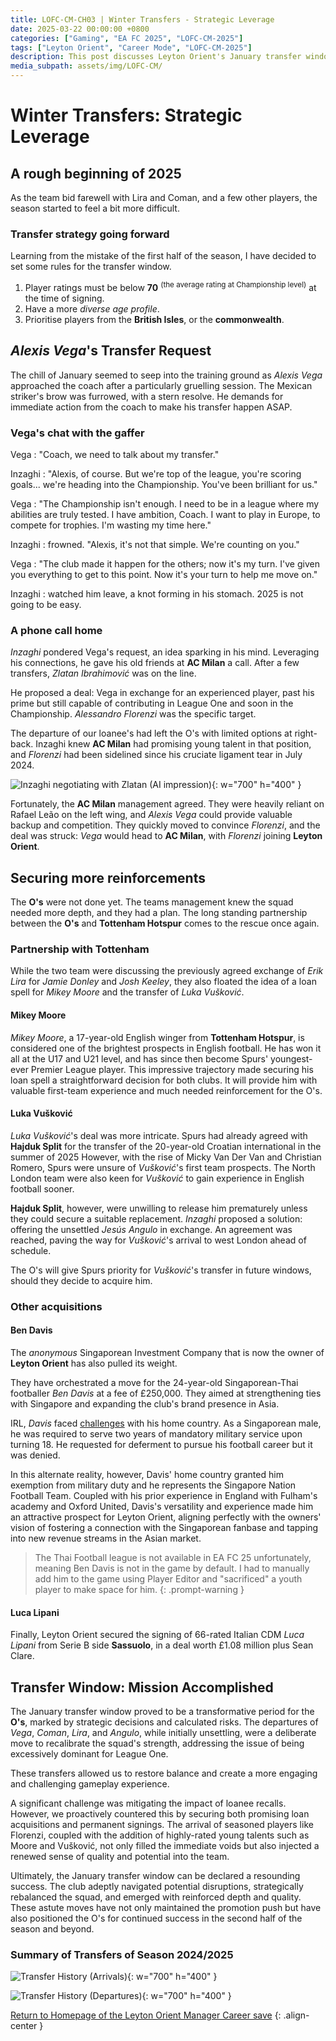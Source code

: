 ```yaml
---
title: LOFC-CM-CH03 | Winter Transfers - Strategic Leverage
date: 2025-03-22 00:00:00 +0800
categories: ["Gaming", "EA FC 2025", "LOFC-CM-2025"]
tags: ["Leyton Orient", "Career Mode", "LOFC-CM-2025"]
description: This post discusses Leyton Orient's January transfer window strategy, including new signing criteria, Alexis Vega's transfer request and subsequent deal with Milan for Alessandro Florenzi, and the loan of Mikey Moore and transfer of Luka Vušković from Tottenham Hotspur.
media_subpath: assets/img/LOFC-CM/
---
```

# Winter Transfers: Strategic Leverage

## A rough beginning of 2025

As the team bid farewell with Lira and Coman, and a few other players, the season started to feel a bit more difficult.

### Transfer strategy going forward

Learning from the mistake of the first half of the season, I have decided to set some rules for the transfer window.

1. Player ratings must be below **70** <sup>(the average rating at Championship level)</sup> at the time of signing.
2. Have a more *diverse age profile*.
3. Prioritise players from the **British Isles**, or the **commonwealth**.

## *Alexis Vega*'s Transfer Request

The chill of January seemed to seep into the training ground as *Alexis Vega* approached the coach after a particularly gruelling session. The Mexican striker's brow was furrowed, with a stern resolve. He demands for immediate action from the coach to make his transfer happen ASAP.

### Vega's chat with the gaffer

Vega
: "Coach, we need to talk about my transfer."

Inzaghi
: "Alexis, of course. But we're top of the league, you're scoring goals... we're heading into the Championship. You've been brilliant for us."

Vega
: "The Championship isn't enough. I need to be in a league where my abilities are truly tested. I have ambition, Coach. I want to play in Europe, to compete for trophies. I'm wasting my time here."

Inzaghi
: frowned. "Alexis, it's not that simple. We're counting on you."

Vega
: "The club made it happen for the others; now it's my turn. I've given you everything to get to this point. Now it's your turn to help me move on."

Inzaghi
: watched him leave, a knot forming in his stomach. 2025 is not going to be easy.

### A phone call home

*Inzaghi* pondered Vega's request, an idea sparking in his mind. Leveraging his connections, he gave his old friends at **AC Milan** a call. After a few transfers, *Zlatan Ibrahimović* was on the line.

He proposed a deal: Vega in exchange for an experienced player, past his prime but still capable of contributing in League One and soon in the Championship. *Alessandro Florenzi* was the specific target.

The departure of our loanee's had left the O's with limited options at right-back. Inzaghi knew **AC Milan** had promising young talent in that position, and *Florenzi* had been sidelined since his cruciate ligament tear in July 2024.

![Inzaghi negotiating with Zlatan (AI impression)](CH03/CH03-zlatanMtg.png){: w="700" h="400" }

Fortunately, the **AC Milan** management agreed. They were heavily reliant on Rafael Leão on the left wing, and *Alexis Vega* could provide valuable backup and competition. They quickly moved to convince *Florenzi*, and the deal was struck: *Vega* would head to **AC Milan**, with *Florenzi* joining **Leyton Orient**.

## Securing more reinforcements

The **O's** were not done yet. The teams management knew the squad needed more depth, and they had a plan. The long standing partnership between the **O's** and **Tottenham Hotspur** comes to the rescue once again.

### Partnership with Tottenham

While the two team were discussing the previously agreed exchange of *Erik Lira* for *Jamie Donley* and *Josh Keeley*, they also floated the idea of a loan spell for *Mikey Moore* and the transfer of *Luka Vušković*.

#### Mikey Moore

*Mikey Moore*, a 17-year-old English winger from **Tottenham Hotspur**, is considered one of the brightest prospects in English football. He has won it all at the U17 and U21 level, and has since then become Spurs' youngest-ever Premier League player. This impressive trajectory made securing his loan spell a straightforward decision for both clubs. It will provide him with valuable first-team experience and much needed reinforcement for the O's.

#### Luka Vušković

*Luka Vušković*'s deal was more intricate. Spurs had already agreed with **Hajduk Split** for the transfer of the 20-year-old Croatian international in the summer of 2025 However, with the rise of Micky Van Der Van and Christian Romero, Spurs were unsure of *Vušković*'s first team prospects. The North London team were also keen for *Vušković* to gain experience in English football sooner.

**Hajduk Split**, however, were unwilling to release him prematurely unless they could secure a suitable replacement. *Inzaghi* proposed a solution: offering the unsettled *Jesús Angulo* in exchange. An agreement was reached, paving the way for *Vušković*'s arrival to west London ahead of schedule. 

The O's will give Spurs priority for *Vušković*'s transfer in future windows, should they decide to acquire him.

### Other acquisitions

#### Ben Davis

The *anonymous* Singaporean Investment Company that is now the owner of **Leyton Orient** has also pulled its weight. 

They have orchestrated a move for the 24-year-old Singaporean-Thai footballer *Ben Davis* at a fee of £250,000. They aimed at strengthening ties with Singapore and expanding the club's brand presence in Asia.

IRL, *Davis* faced [challenges](https://mainstand.co.th/en/features/5/article/3158) with his home country. As a Singaporean male, he was required to serve two years of mandatory military service upon turning 18. He requested for deferment to pursue his football career but it was denied.

In this alternate reality, however, Davis' home country granted him exemption from military duty and he represents the Singapore Nation Football Team. Coupled with his prior experience in England with Fulham's academy and Oxford United, Davis's versatility and experience made him an attractive prospect for Leyton Orient, aligning perfectly with the owners' vision of fostering a connection with the Singaporean fanbase and tapping into new revenue streams in the Asian market.

> The Thai Football league is not available in EA FC 25 unfortunately, meaning Ben Davis is not in the game by default. I had to manually add him to the game using Player Editor and "sacrificed" a youth player to make space for him.
{: .prompt-warning }

#### Luca Lipani

Finally, Leyton Orient secured the signing of 66-rated Italian CDM *Luca Lipani* from Serie B side **Sassuolo**, in a deal worth £1.08 million plus Sean Clare.

## Transfer Window: Mission Accomplished

The January transfer window proved to be a transformative period for the **O's**, marked by strategic decisions and calculated risks. The departures of *Vega*, *Coman*, *Lira*, and *Angulo*, while initially unsettling, were a deliberate move to recalibrate the squad's strength, addressing the issue of being excessively dominant for League One. 

These transfers allowed us to restore balance and create a more engaging and challenging gameplay experience.

A significant challenge was mitigating the impact of loanee recalls. However, we proactively countered this by securing both promising loan acquisitions and permanent signings. The arrival of seasoned players like Florenzi, coupled with the addition of highly-rated young talents such as Moore and Vušković, not only filled the immediate voids but also injected a renewed sense of quality and potential into the team.

Ultimately, the January transfer window can be declared a resounding success. The club adeptly navigated potential disruptions, strategically rebalanced the squad, and emerged with reinforced depth and quality. These astute moves have not only maintained the promotion push but have also positioned the O's for continued success in the second half of the season and beyond.

### Summary of Transfers of Season 2024/2025

![Transfer History (Arrivals)](CH03/S2025Transfer_Ins.png){: w="700" h="400" }

![Transfer History (Departures)](CH03/S2025Transfer_Outs.png){: w="700" h="400" }

[Return to Homepage of the Leyton Orient Manager Career save](/posts/LOFC-CM-CH00/)
{: .align-center }
